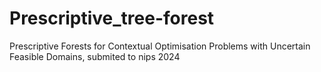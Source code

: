 # Prescriptive_tree-forest
Prescriptive Forests for Contextual Optimisation Problems with Uncertain Feasible Domains, submited to nips 2024
